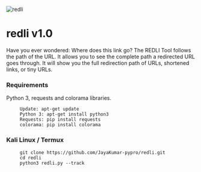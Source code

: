 ![redli](https://user-images.githubusercontent.com/44950097/120939160-3ff24180-c734-11eb-87e8-f6b12e51afd6.JPG)
# redli v1.0
Have you ever wondered: Where does this link go? The REDLI Tool follows the path of the URL. It allows you to see the complete path a redirected URL goes  through. It will show you the full redirection path of URLs, shortened links, or tiny URLs.
### Requirements
Python 3, requests and colorama libraries.
```
     Update: apt-get update
     Python 3: apt-get install python3
     Requests: pip install requests
     colorama: pip install colorama
```
### Kali Linux / Termux
```
     git clone https://github.com/JayaKumar-pypro/redli.git
     cd redli
     python3 redli.py --track
```

